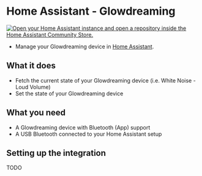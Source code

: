 # Home Assistant - Glowdreaming

[![Open your Home Assistant instance and open a repository inside the Home Assistant Community Store.](https://my.home-assistant.io/badges/hacs_repository.svg)](https://my.home-assistant.io/redirect/hacs_repository/?owner=domness&repository=ha_glowdreaming&category=Integration)

- Manage your Glowdreaming device in [Home Assistant](https://home-assistant.io/).

## What it does

- Fetch the current state of your Glowdreaming device (i.e. White Noise - Loud Volume)
- Set the state of your Glowdreaming device

## What you need

- A Glowdreaming device with Bluetooth (App) support
- A USB Bluetooth connected to your Home Assistant setup

## Setting up the integration

TODO
